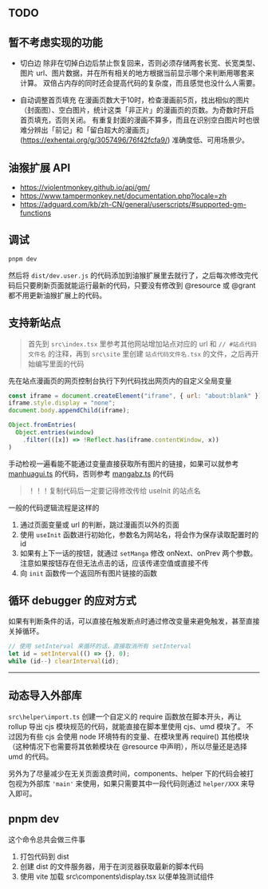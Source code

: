## TODO



## 暂不考虑实现的功能

- 切白边
  除非在切掉白边后禁止恢复回来，否则必须存储两套长宽、长宽类型、图片 url、图片数据，并在所有相关的地方根据当前显示哪个来判断用哪套来计算。
  双倍占内存的同时还会提高代码的复杂度，而且感觉也没什么人需要。

- 自动调整首页填充
  在漫画页数大于10时，检查漫画前5页，找出相似的图片（封面图）、空白图片，统计这类「非正片」的漫画页的页数。为奇数时开启首页填充，否则关闭。
  有重复封面的漫画不算多，而且在识别空白图片时也很难分辨出「前记」和「留白超大的漫画页」(https://exhentai.org/g/3057496/76f42fcfa9/)
  准确度低、可用场景少。

## 油猴扩展 API

- https://violentmonkey.github.io/api/gm/
- https://www.tampermonkey.net/documentation.php?locale=zh
- https://adguard.com/kb/zh-CN/general/userscripts/#supported-gm-functions

## 调试

```bash
pnpm dev
```

然后将 `dist/dev.user.js` 的代码添加到油猴扩展里去就行了，之后每次修改完代码后只要刷新页面就能运行最新的代码，只要没有修改到 @resource 或 @grant 都不用更新油猴扩展上的代码。

## 支持新站点

> 首先到 `src\index.tsx` 里参考其他网站增加站点对应的 url 和 `// #站点代码文件名` 的注释，再到 `src\site` 里创建 `站点代码文件名.tsx` 的文件，之后再开始编写里面的代码

先在站点漫画页的网页控制台执行下列代码找出网页内的自定义全局变量

```js
const iframe = document.createElement("iframe", { url: "about:blank" });
iframe.style.display = "none";
document.body.appendChild(iframe);

Object.fromEntries(
  Object.entries(window)
    .filter(([x]) => !Reflect.has(iframe.contentWindow, x))
)
```

手动检视一遍看能不能通过变量直接获取所有图片的链接，如果可以就参考 [manhuagui.ts](../src/site/manhuagui.tsx) 的代码，否则参考 [mangabz.ts](../src/site/mangabz.tsx) 的代码

> ！！！复制代码后一定要记得修改传给 useInit 的站点名

一般的代码逻辑流程是这样的

1. 通过页面变量或 url 的判断，跳过漫画页以外的页面
2. 使用 `useInit` 函数进行初始化，参数名为网站名，将会作为保存读取配置时的 id
3. 如果有上下一话的按钮，就通过 `setManga` 修改 onNext、onPrev 两个参数。注意如果按钮存在但无法点击的话，应该传递空值或直接不传
4. 向 `init` 函数传一个返回所有图片链接的函数

## 循环 debugger 的应对方式

如果有判断条件的话，可以直接在触发断点时通过修改变量来避免触发，甚至直接关掉循环。

```js
// 使用 setInterval 来循环的话，直接取消所有 setInterval
let id = setInterval(() => {}, 0);
while (id--) clearInterval(id);
```

---

## 动态导入外部库

`src\helper\import.ts`
创建一个自定义的 require 函数放在脚本开头，再让 rollup 导出 cjs 模块规范的代码，就能直接在脚本里使用 cjs、umd 模块了。
不过因为有些 cjs 会使用 node 环境特有的变量、在模块里再 require() 其他模块（这种情况下也需要将其依赖模块在 @resource 中声明），所以尽量还是选择 umd 的代码。

另外为了尽量减少在无关页面浪费时间，components、helper 下的代码会被打包视为外部库 `'main'` 来使用，如果只需要其中一段代码则通过 `helper/XXX` 来导入即可。

## pnpm dev

这个命令总共会做三件事

1. 打包代码到 dist
2. 创建 dist 的文件服务器，用于在浏览器获取最新的脚本代码
3. 使用 vite 加载 src\components\display.tsx 以便单独测试组件
